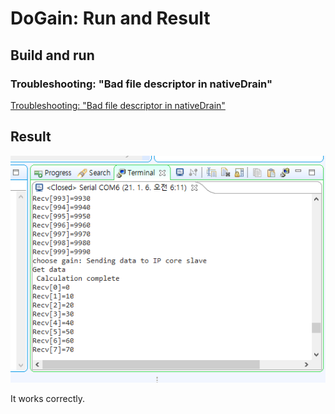 # DoGain: Run and Result

## Build and run

### Troubleshooting: "Bad file descriptor in nativeDrain"

[Troubleshooting: "Bad file descriptor in nativeDrain"](https://www.notion.so/Troubleshooting-Bad-file-descriptor-in-nativeDrain-14395223566f4413ad25f0e44b7288e4) 

## Result

![DoGain%20Run%20and%20Result%201c25629f71614592aa3a9e6c01e608e2/Untitled.png](DoGain%20Run%20and%20Result%201c25629f71614592aa3a9e6c01e608e2/Untitled.png)

It works correctly.